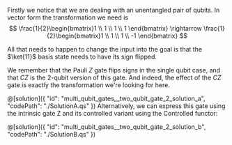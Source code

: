 Firstly we notice that we are dealing with an unentangled pair of qubits.
In vector form the transformation we need is
$$
\frac{1}{2}\begin{bmatrix}1 \\ 1 \\ 1 \\ 1 \end{bmatrix}
\rightarrow
\frac{1}{2}\begin{bmatrix}1 \\ 1 \\ 1 \\ -1 \end{bmatrix}
$$

All that needs to happen to change the input into the goal is that the $\ket{11}$ basis state needs to have its sign flipped.

We remember that the Pauli $Z$ gate flips signs in the single qubit case, and that $CZ$ is the 2-qubit version of this gate. And indeed, the effect of the $CZ$ gate is exactly the transformation we're looking for here.

@[solution]({
"id": "multi_qubit_gates__two_qubit_gate_2_solution_a",
"codePath": "./SolutionA.qs"
})
Alternatively, we can express this gate using the intrinsic gate Z and its controlled variant using the Controlled functor:

@[solution]({
"id": "multi_qubit_gates__two_qubit_gate_2_solution_b",
"codePath": "./SolutionB.qs"
})
